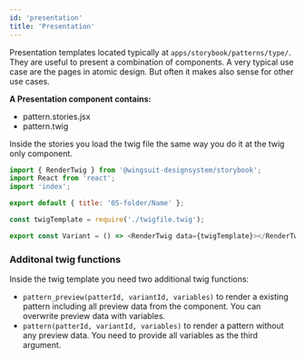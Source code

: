 ```yaml
---
id: 'presentation'
title: 'Presentation'
---
```

Presentation templates located typically at `apps/storybook/patterns/type/`. 
They are useful to present a combination of components. A very typical use case are the pages in atomic design.
But often it makes also sense for other use cases.

<b>A Presentation component contains:</b>
* pattern.stories.jsx
* pattern.twig

Inside the stories you load the twig file the same way you do it at the twig only component.
```js
import { RenderTwig } from '@wingsuit-designsystem/storybook';
import React from 'react';
import 'index';

export default { title: '05-folder/Name' };

const twigTemplate = require('./twigfile.twig');

export const Variant = () => <RenderTwig data={twigTemplate}></RenderTwig>;
```

### Additonal twig functions
Inside the twig template you need two additional twig functions:

* `pattern_preview(patterId, variantId, variables)` to render a existing pattern including all preview data from the component. You can overwrite preview data with variables.
* `pattern(patterId, variantId, variables)` to render a pattern without any preview data. You need to provide all variables as the third argument.

